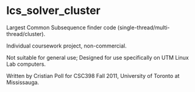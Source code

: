 lcs_solver_cluster
==================

Largest Common Subsequence finder code (single-thread/multi-thread/cluster).

Individual coursework project, non-commercial.

Not suitable for general use; Designed for use specifically on UTM Linux Lab computers.

Written by Cristian Poll for CSC398 Fall 2011, University of Toronto at Mississauga. 